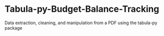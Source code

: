 # Tabula-py-Budget-Balance-Tracking
Data extraction, cleaning, and manipulation from a PDF using the tabula-py package
